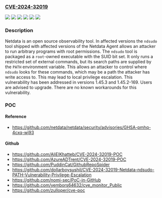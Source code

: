 ### [CVE-2024-32019](https://cve.mitre.org/cgi-bin/cvename.cgi?name=CVE-2024-32019)
![](https://img.shields.io/static/v1?label=Product&message=netdata&color=blue)
![](https://img.shields.io/static/v1?label=Version&message=%3E%3D%201.44.0-60%2C%20%3C%201.45.0-169%20&color=brightgreen)
![](https://img.shields.io/static/v1?label=Version&message=%3E%3D%201.45.0%2C%20%3C%201.45.3%20&color=brightgreen)
![](https://img.shields.io/static/v1?label=Version&message=1.44.0-60%20&color=brightgreen)
![](https://img.shields.io/static/v1?label=Version&message=1.45.0%20&color=brightgreen)
![](https://img.shields.io/static/v1?label=Vulnerability&message=CWE-426%3A%20Untrusted%20Search%20Path&color=brightgreen)

### Description

Netdata is an open source observability tool. In affected versions the `ndsudo` tool shipped with affected versions of the Netdata Agent allows an attacker to run arbitrary programs with root permissions. The `ndsudo` tool is packaged as a `root`-owned executable with the SUID bit set. It only runs a restricted set of external commands, but its search paths are supplied by the `PATH` environment variable. This allows an attacker to control where `ndsudo` looks for these commands, which may be a path the attacker has write access to. This may lead to local privilege escalation. This vulnerability has been addressed in versions 1.45.3 and 1.45.2-169. Users are advised to upgrade. There are no known workarounds for this vulnerability.

### POC

#### Reference
- https://github.com/netdata/netdata/security/advisories/GHSA-pmhq-4cxq-wj93

#### Github
- https://github.com/AliElKhatteb/CVE-2024-32019-POC
- https://github.com/AzureADTrent/CVE-2024-32019-POC
- https://github.com/PuddinCat/GithubRepoSpider
- https://github.com/dollarboysushil/CVE-2024-32019-Netdata-ndsudo-PATH-Vulnerability-Privilege-Escalation
- https://github.com/nomi-sec/PoC-in-GitHub
- https://github.com/yembors64632/cve_monitor_Public
- https://github.com/zulloper/cve-poc

